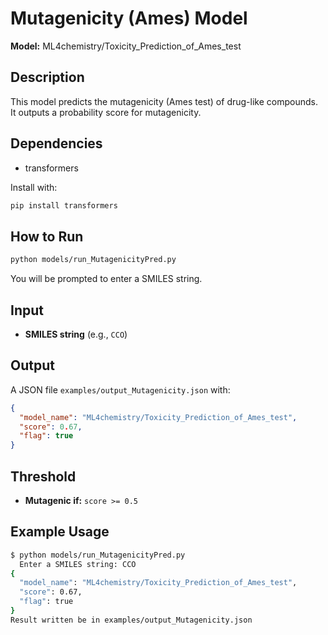 # Mutagenicity (Ames) Model

**Model:** ML4chemistry/Toxicity_Prediction_of_Ames_test

## Description

This model predicts the mutagenicity (Ames test) of drug-like compounds. It outputs a probability score for mutagenicity.

## Dependencies

- transformers

Install with:

```bash
pip install transformers
```

## How to Run

```bash
python models/run_MutagenicityPred.py
```

You will be prompted to enter a SMILES string.

## Input

- **SMILES string** (e.g., `CCO`)

## Output

A JSON file `examples/output_Mutagenicity.json` with:

```json
{
  "model_name": "ML4chemistry/Toxicity_Prediction_of_Ames_test",
  "score": 0.67,
  "flag": true
}
```

## Threshold

- **Mutagenic if:** `score >= 0.5`

## Example Usage

```bash
$ python models/run_MutagenicityPred.py
  Enter a SMILES string: CCO
{
  "model_name": "ML4chemistry/Toxicity_Prediction_of_Ames_test",
  "score": 0.67,
  "flag": true
}
Result written be in examples/output_Mutagenicity.json
```
